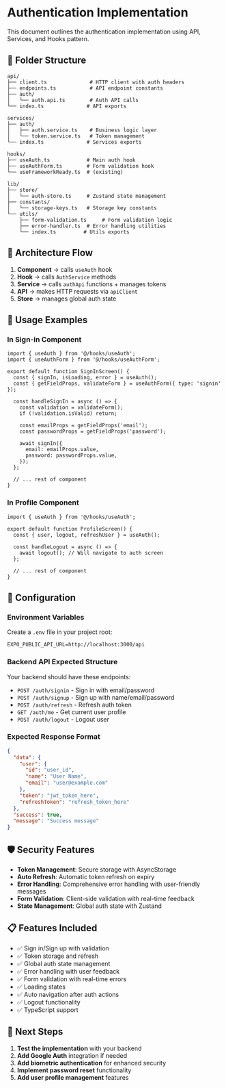 # Authentication Implementation

This document outlines the authentication implementation using API, Services, and Hooks pattern.

## 📁 Folder Structure

```
api/
├── client.ts              # HTTP client with auth headers
├── endpoints.ts           # API endpoint constants  
├── auth/
│   └── auth.api.ts        # Auth API calls
└── index.ts              # API exports

services/
├── auth/
│   ├── auth.service.ts    # Business logic layer
│   └── token.service.ts   # Token management
└── index.ts              # Services exports

hooks/
├── useAuth.ts            # Main auth hook
├── useAuthForm.ts        # Form validation hook
└── useFrameworkReady.ts  # (existing)

lib/
├── store/
│   └── auth-store.ts     # Zustand state management
├── constants/
│   └── storage-keys.ts   # Storage key constants
└── utils/
    ├── form-validation.ts     # Form validation logic
    ├── error-handler.ts  # Error handling utilities
    └── index.ts         # Utils exports
```

## 🔄 Architecture Flow

1. **Component** → calls `useAuth` hook
2. **Hook** → calls `AuthService` methods 
3. **Service** → calls `authApi` functions + manages tokens
4. **API** → makes HTTP requests via `apiClient`
5. **Store** → manages global auth state

## 🚀 Usage Examples

### In Sign-in Component
```tsx
import { useAuth } from '@/hooks/useAuth';
import { useAuthForm } from '@/hooks/useAuthForm';

export default function SignInScreen() {
  const { signIn, isLoading, error } = useAuth();
  const { getFieldProps, validateForm } = useAuthForm({ type: 'signin' });
  
  const handleSignIn = async () => {
    const validation = validateForm();
    if (!validation.isValid) return;
    
    const emailProps = getFieldProps('email');
    const passwordProps = getFieldProps('password');
    
    await signIn({
      email: emailProps.value,
      password: passwordProps.value,
    });
  };
  
  // ... rest of component
}
```

### In Profile Component  
```tsx
import { useAuth } from '@/hooks/useAuth';

export default function ProfileScreen() {
  const { user, logout, refreshUser } = useAuth();
  
  const handleLogout = async () => {
    await logout(); // Will navigate to auth screen
  };
  
  // ... rest of component
}
```

## 🔧 Configuration

### Environment Variables
Create a `.env` file in your project root:
```env
EXPO_PUBLIC_API_URL=http://localhost:3000/api
```

### Backend API Expected Structure
Your backend should have these endpoints:
- `POST /auth/signin` - Sign in with email/password
- `POST /auth/signup` - Sign up with name/email/password  
- `POST /auth/refresh` - Refresh auth token
- `GET /auth/me` - Get current user profile
- `POST /auth/logout` - Logout user

### Expected Response Format
```json
{
  "data": {
    "user": {
      "id": "user_id",
      "name": "User Name", 
      "email": "user@example.com"
    },
    "token": "jwt_token_here",
    "refreshToken": "refresh_token_here"
  },
  "success": true,
  "message": "Success message"
}
```

## 🛡️ Security Features

- **Token Management**: Secure storage with AsyncStorage
- **Auto Refresh**: Automatic token refresh on expiry
- **Error Handling**: Comprehensive error handling with user-friendly messages
- **Form Validation**: Client-side validation with real-time feedback
- **State Management**: Global auth state with Zustand

## 📋 Features Included

- ✅ Sign in/Sign up with validation
- ✅ Token storage and refresh
- ✅ Global auth state management
- ✅ Error handling with user feedback
- ✅ Form validation with real-time errors
- ✅ Loading states
- ✅ Auto navigation after auth actions
- ✅ Logout functionality
- ✅ TypeScript support

## 🎯 Next Steps

1. **Test the implementation** with your backend
2. **Add Google Auth** integration if needed
3. **Add biometric authentication** for enhanced security
4. **Implement password reset** functionality
5. **Add user profile management** features
